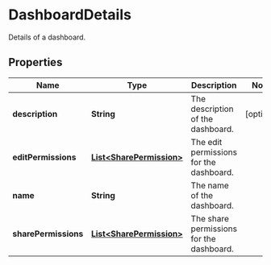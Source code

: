 

# DashboardDetails

Details of a dashboard.

## Properties

| Name | Type | Description | Notes |
|------------ | ------------- | ------------- | -------------|
|**description** | **String** | The description of the dashboard. |  [optional] |
|**editPermissions** | [**List&lt;SharePermission&gt;**](SharePermission.md) | The edit permissions for the dashboard. |  |
|**name** | **String** | The name of the dashboard. |  |
|**sharePermissions** | [**List&lt;SharePermission&gt;**](SharePermission.md) | The share permissions for the dashboard. |  |



